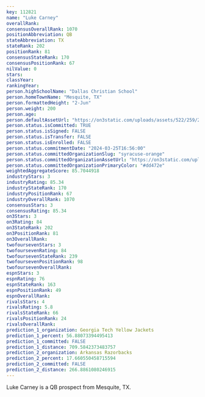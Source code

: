 ```yaml
---
key: 112821
name: "Luke Carney"
overallRank: 
consensusOverallRank: 1070
positionAbbreviation: QB
stateAbbreviation: TX
stateRank: 202
positionRank: 81
consensusStateRank: 170
consensusPositionRank: 67
nilValue: 0
stars: 
classYear: 
rankingYear: 
person.highSchoolName: "Dallas Christian School"
person.homeTownName: "Mesquite, TX"
person.formattedHeight: "2-Jun"
person.weight: 200
person.age: 
person.defaultAssetUrl: "https://on3static.com/uploads/assets/522/259/259522.png"
person.status.isCommitted: TRUE
person.status.isSigned: FALSE
person.status.isTransfer: FALSE
person.status.isEnrolled: FALSE
person.status.commitmentDate: "2024-03-25T16:56:00"
person.status.committedOrganizationSlug: "syracuse-orange"
person.status.committedOrganizationAssetUrl: "https://on3static.com/uploads/assets/260/150/150260.svg"
person.status.committedOrganizationPrimaryColor: "#dd472e"
weightedAggregateScore: 85.7044918
industryStars: 3
industryRating: 85.34
industryStateRank: 170
industryPositionRank: 67
industryOverallRank: 1070
consensusStars: 3
consensusRating: 85.34
on3Stars: 3
on3Rating: 84
on3StateRank: 202
on3PositionRank: 81
on3OverallRank: 
twofoursevenStars: 3
twofoursevenRating: 84
twofoursevenStateRank: 239
twofoursevenPositionRank: 98
twofoursevenOverallRank: 
espnStars: 3
espnRating: 76
espnStateRank: 163
espnPositionRank: 49
espnOverallRank: 
rivalsStars: 4
rivalsRating: 5.8
rivalsStateRank: 66
rivalsPositionRank: 24
rivalsOverallRank: 
prediction_1_organization: Georgia Tech Yellow Jackets
prediction_1_percent: 56.88073394495413
prediction_1_committed: FALSE
prediction_1_distance: 709.5842373483757
prediction_2_organization: Arkansas Razorbacks
prediction_2_percent: 17.660550458715594
prediction_2_committed: FALSE
prediction_2_distance: 266.8861080246915
---
```

Luke Carney is a QB prospect from Mesquite, TX.